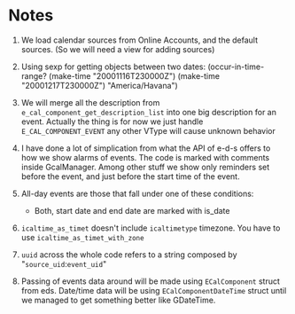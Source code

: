 Notes
======

1. We load calendar sources from Online Accounts, and the default sources.
   (So we will need a view for adding sources)

2. Using sexp for getting objects between two dates:
   (occur-in-time-range? (make-time "20001116T230000Z") (make-time "20001217T230000Z") "America/Havana")

3. We will merge all the description from `e_cal_component_get_description_list`
   into one big description for an event. Actually the thing is for now we just handle `E_CAL_COMPONENT_EVENT`
   any other VType will cause unknown behavior

4. I have done a lot of simplication from what the API of e-d-s offers to how we
   show alarms of events. The code is marked with comments inside GcalManager.
   Among other stuff we show only reminders set before the event, and just
   before the start time of the event.

5. All-day events are those that fall under one of these conditions:
   - Both, start date and end date are marked with is_date

6. `icaltime_as_timet` doesn't include `icaltimetype` timezone. You have to use `icaltime_as_timet_with_zone`

7. `uuid` across the whole code refers to a string composed by "`source_uid`:`event_uid`"

8. Passing of events data around will be made using `ECalComponent` struct from eds.
   Date/time data will be using `ECalComponentDateTime` struct until we managed to get something better like GDateTime.
